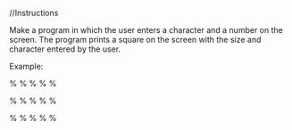 //Instructions

Make a program in which the user enters a character and a number on the screen. The program prints a square on the screen with the size and character entered by the user.

Example:

% % % % %

% % % % %

% % % % %
